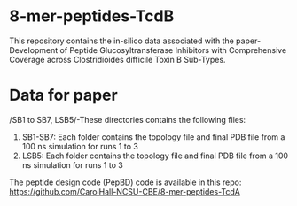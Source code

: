 # 8-mer-peptides-TcdB
This repository contains the in-silico data associated with the paper-Development of Peptide Glucosyltransferase Inhibitors with Comprehensive Coverage across Clostridioides difficile Toxin B Sub-Types. 

# Data for paper
/SB1 to SB7, LSB5/-These directories contains the following files:
1. SB1-SB7: Each folder contains the topology file and final PDB file from a 100 ns simulation for runs 1 to 3
2. LSB5: Each folder contains the topology file and final PDB file from a 100 ns simulation for runs 1 to 3

The peptide design code (PepBD) code is available in this repo: https://github.com/CarolHall-NCSU-CBE/8-mer-peptides-TcdA
